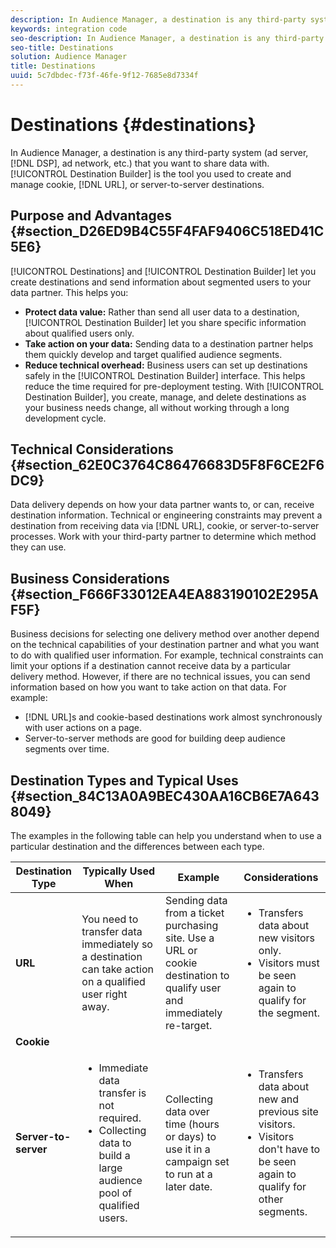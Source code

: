 ```yaml
---
description: In Audience Manager, a destination is any third-party system (ad server, DSP, ad network, etc.) that you want to share data with. Destination Builder is the tool you used to create and manage cookie, URL, or server-to-server destinations.
keywords: integration code
seo-description: In Audience Manager, a destination is any third-party system (ad server, DSP, ad network, etc.) that you want to share data with. Destination Builder is the tool you used to create and manage cookie, URL, or server-to-server destinations.
seo-title: Destinations
solution: Audience Manager
title: Destinations
uuid: 5c7dbdec-f73f-46fe-9f12-7685e8d7334f
---
```


# Destinations {#destinations}

In Audience Manager, a destination is any third-party system (ad server, [!DNL DSP], ad network, etc.) that you want to share data with. [!UICONTROL Destination Builder] is the tool you used to create and manage cookie, [!DNL URL], or server-to-server destinations.

## Purpose and Advantages {#section_D26ED9B4C55F4FAF9406C518ED41C5E6}

<!-- c_destinations.xml -->

[!UICONTROL Destinations] and [!UICONTROL Destination Builder] let you create destinations and send information about segmented users to your data partner. This helps you:

* **Protect data value:** Rather than send all user data to a destination, [!UICONTROL Destination Builder] let you share specific information about qualified users only.
* **Take action on your data:** Sending data to a destination partner helps them quickly develop and target qualified audience segments.
* **Reduce technical overhead:** Business users can set up destinations safely in the [!UICONTROL Destination Builder] interface. This helps reduce the time required for pre-deployment testing. With [!UICONTROL Destination Builder], you create, manage, and delete destinations as your business needs change, all without working through a long development cycle.

## Technical Considerations {#section_62E0C3764C86476683D5F8F6CE2F6DC9}

<!-- destination-delivery-methods.xml -->

Data delivery depends on how your data partner wants to, or can, receive destination information. Technical or engineering constraints may prevent a destination from receiving data via [!DNL URL], cookie, or server-to-server processes. Work with your third-party partner to determine which method they can use.

## Business Considerations {#section_F666F33012EA4EA883190102E295AF5F}

Business decisions for selecting one delivery method over another depend on the technical capabilities of your destination partner and what you want to do with qualified user information. For example, technical constraints can limit your options if a destination cannot receive data by a particular delivery method. However, if there are no technical issues, you can send information based on how you want to take action on that data. For example:

* [!DNL URL]s and cookie-based destinations work almost synchronously with user actions on a page.
* Server-to-server methods are good for building deep audience segments over time.

## Destination Types and Typical Uses {#section_84C13A0A9BEC430AA16CB6E7A6438049}

The examples in the following table can help you understand when to use a particular destination and the differences between each type.

<table id="table_1510DBC812BB4DABAB3E009583C6B423"> 
 <thead> 
  <tr> 
   <th colname="col1" class="entry"> Destination Type </th> 
   <th colname="col2" class="entry"> Typically Used When </th> 
   <th colname="col3" class="entry"> Example </th> 
   <th colname="col4" class="entry"> Considerations </th> 
  </tr> 
 </thead>
 <tbody> 
  <tr> 
   <td colname="col1"> <b>URL</b> </td> 
   <td colname="col2" morerows="1"> You need to transfer data immediately so a destination can take action on a qualified user right away. </td>
   <td colname="col3" morerows="1"> Sending data from a ticket purchasing site. Use a URL or cookie destination to qualify user and immediately re-target. </td> 
   <td colname="col4" morerows="1"> 
    <ul id="ul_92FF3164AEA749D58938784BAA5CFA17"> 
     <li id="li_1857F829FD634F68BB6DCCE2FF7FBFA7">Transfers data about new visitors only. </li>
     <li id="li_C0541B2ABB6F4DC49DF1373E62E8BD20">Visitors must be seen again to qualify for the segment. </li>
    </ul> </td>
  </tr>
  <tr> 
   <td colname="col1"> <b>Cookie</b> </td> 
  </tr>
  <tr> 
   <td colname="col1"> <b>Server-to-server</b> </td>
   <td colname="col2"> 
    <ul id="ul_64F3938944EA4BD98F26BE60DB51D585"> 
     <li id="li_AF63E5AE8E0747FA8A8EAD84B26FE20A">Immediate data transfer is not required. </li> 
     <li id="li_90C7CEE7871844619462D19781A4E567">Collecting data to build a large audience pool of qualified users. </li>
    </ul> </td> 
   <td colname="col3"> Collecting data over time (hours or days) to use it in a campaign set to run at a later date. </td>
   <td colname="col4"> 
    <ul id="ul_0F15F2A88888466F8DBEFE3BCADDE28E"> 
     <li id="li_D16F682745124A71BF127D118077C99B">Transfers data about new and previous site visitors. </li>
     <li id="li_E58366168184443DA69B430B7ABBCE9A">Visitors don't have to be seen again to qualify for other segments. </li>
    </ul> </td>
  </tr>
 </tbody>
</table>
